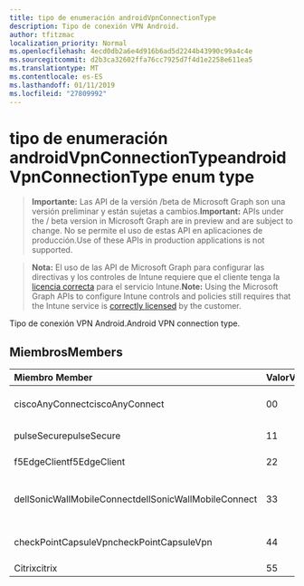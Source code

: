 ```yaml
---
title: tipo de enumeración androidVpnConnectionType
description: Tipo de conexión VPN Android.
author: tfitzmac
localization_priority: Normal
ms.openlocfilehash: 4ecd0db2a6e4d916b6ad5d2244b43990c99a4c4e
ms.sourcegitcommit: d2b3ca32602ffa76cc7925d7f4d1e2258e611ea5
ms.translationtype: MT
ms.contentlocale: es-ES
ms.lasthandoff: 01/11/2019
ms.locfileid: "27809992"
---
```

# <a name="androidvpnconnectiontype-enum-type"></a><span data-ttu-id="ff9d1-103">tipo de enumeración androidVpnConnectionType</span><span class="sxs-lookup"><span data-stu-id="ff9d1-103">androidVpnConnectionType enum type</span></span>

> <span data-ttu-id="ff9d1-104">**Importante:** Las API de la versión /beta de Microsoft Graph son una versión preliminar y están sujetas a cambios.</span><span class="sxs-lookup"><span data-stu-id="ff9d1-104">**Important:** APIs under the / beta version in Microsoft Graph are in preview and are subject to change.</span></span> <span data-ttu-id="ff9d1-105">No se permite el uso de estas API en aplicaciones de producción.</span><span class="sxs-lookup"><span data-stu-id="ff9d1-105">Use of these APIs in production applications is not supported.</span></span>

> <span data-ttu-id="ff9d1-106">**Nota:** El uso de las API de Microsoft Graph para configurar las directivas y los controles de Intune requiere que el cliente tenga la [licencia correcta](https://go.microsoft.com/fwlink/?linkid=839381) para el servicio Intune.</span><span class="sxs-lookup"><span data-stu-id="ff9d1-106">**Note:** Using the Microsoft Graph APIs to configure Intune controls and policies still requires that the Intune service is [correctly licensed](https://go.microsoft.com/fwlink/?linkid=839381) by the customer.</span></span>

<span data-ttu-id="ff9d1-107">Tipo de conexión VPN Android.</span><span class="sxs-lookup"><span data-stu-id="ff9d1-107">Android VPN connection type.</span></span>
## <a name="members"></a><span data-ttu-id="ff9d1-108">Miembros</span><span class="sxs-lookup"><span data-stu-id="ff9d1-108">Members</span></span>
|<span data-ttu-id="ff9d1-109">Miembro	</span><span class="sxs-lookup"><span data-stu-id="ff9d1-109">Member</span></span>|<span data-ttu-id="ff9d1-110">Valor</span><span class="sxs-lookup"><span data-stu-id="ff9d1-110">Value</span></span>|<span data-ttu-id="ff9d1-111">Description</span><span class="sxs-lookup"><span data-stu-id="ff9d1-111">Description</span></span>|
|:---|:---|:---|
|<span data-ttu-id="ff9d1-112">ciscoAnyConnect</span><span class="sxs-lookup"><span data-stu-id="ff9d1-112">ciscoAnyConnect</span></span>|<span data-ttu-id="ff9d1-113">0</span><span class="sxs-lookup"><span data-stu-id="ff9d1-113">0</span></span>|<span data-ttu-id="ff9d1-114">Cisco AnyConnect.</span><span class="sxs-lookup"><span data-stu-id="ff9d1-114">Cisco AnyConnect.</span></span>|
|<span data-ttu-id="ff9d1-115">pulseSecure</span><span class="sxs-lookup"><span data-stu-id="ff9d1-115">pulseSecure</span></span>|<span data-ttu-id="ff9d1-116">1</span><span class="sxs-lookup"><span data-stu-id="ff9d1-116">1</span></span>|<span data-ttu-id="ff9d1-117">Impulsos seguro.</span><span class="sxs-lookup"><span data-stu-id="ff9d1-117">Pulse Secure.</span></span>|
|<span data-ttu-id="ff9d1-118">f5EdgeClient</span><span class="sxs-lookup"><span data-stu-id="ff9d1-118">f5EdgeClient</span></span>|<span data-ttu-id="ff9d1-119">2</span><span class="sxs-lookup"><span data-stu-id="ff9d1-119">2</span></span>|<span data-ttu-id="ff9d1-120">F5 Cliente de borde.</span><span class="sxs-lookup"><span data-stu-id="ff9d1-120">F5 Edge Client.</span></span>|
|<span data-ttu-id="ff9d1-121">dellSonicWallMobileConnect</span><span class="sxs-lookup"><span data-stu-id="ff9d1-121">dellSonicWallMobileConnect</span></span>|<span data-ttu-id="ff9d1-122">3</span><span class="sxs-lookup"><span data-stu-id="ff9d1-122">3</span></span>|<span data-ttu-id="ff9d1-123">Conexión de SonicWALL Mobile de Dell.</span><span class="sxs-lookup"><span data-stu-id="ff9d1-123">Dell SonicWALL Mobile Connection.</span></span>|
|<span data-ttu-id="ff9d1-124">checkPointCapsuleVpn</span><span class="sxs-lookup"><span data-stu-id="ff9d1-124">checkPointCapsuleVpn</span></span>|<span data-ttu-id="ff9d1-125">4</span><span class="sxs-lookup"><span data-stu-id="ff9d1-125">4</span></span>|<span data-ttu-id="ff9d1-126">Comprobar punto Cápsula VPN.</span><span class="sxs-lookup"><span data-stu-id="ff9d1-126">Check Point Capsule VPN.</span></span>|
|<span data-ttu-id="ff9d1-127">Citrix</span><span class="sxs-lookup"><span data-stu-id="ff9d1-127">citrix</span></span>|<span data-ttu-id="ff9d1-128">5</span><span class="sxs-lookup"><span data-stu-id="ff9d1-128">5</span></span>|<span data-ttu-id="ff9d1-129">Citrix</span><span class="sxs-lookup"><span data-stu-id="ff9d1-129">Citrix</span></span>|





